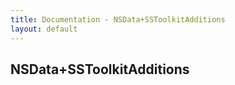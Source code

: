 ```yaml
---
title: Documentation - NSData+SSToolkitAdditions
layout: default
---
```


## NSData+SSToolkitAdditions
